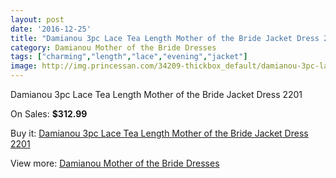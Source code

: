 ```yaml
---
layout: post
date: '2016-12-25'
title: "Damianou 3pc Lace Tea Length Mother of the Bride Jacket Dress 2201"
category: Damianou Mother of the Bride Dresses
tags: ["charming","length","lace","evening","jacket"]
image: http://img.princessan.com/34209-thickbox_default/damianou-3pc-lace-tea-length-mother-of-the-bride-jacket-dress-2201.jpg
---
```

Damianou 3pc Lace Tea Length Mother of the Bride Jacket Dress 2201

On Sales: **$312.99**
<a href="https://www.princessan.com/en/15993-damianou-3pc-lace-tea-length-mother-of-the-bride-jacket-dress-2201.html"><amp-img layout="responsive" width="600" height="600" src="//img.princessan.com/34209-thickbox_default/damianou-3pc-lace-tea-length-mother-of-the-bride-jacket-dress-2201.jpg" alt="Damianou 3pc Lace Tea Length Mother of the Bride Jacket Dress 2201 0" /></a>

Buy it: [Damianou 3pc Lace Tea Length Mother of the Bride Jacket Dress 2201](https://www.princessan.com/en/15993-damianou-3pc-lace-tea-length-mother-of-the-bride-jacket-dress-2201.html "Damianou 3pc Lace Tea Length Mother of the Bride Jacket Dress 2201")

View more: [Damianou Mother of the Bride Dresses](https://www.princessan.com/en/123- "Damianou Mother of the Bride Dresses")